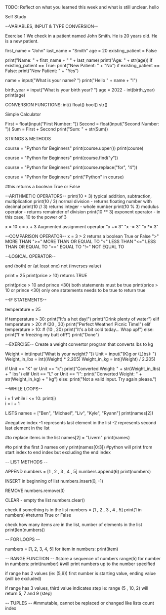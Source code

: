 TODO: Reflect on what you learned this week and what is still unclear.
hello

Self Study

--VARIABLES, INPUT & TYPE CONVERSION--

Exercise 1
We check in a patient named John Smith.
He is 20 years old.
He is a new patient.

first_name = "John"
last_name = "Smith"
age = 20
existing_patient = False

print("Name: " + first_name + " " + last_name)
print("Age: " + str(age))
if existing_patient == True:
print("New Patient: " + "No")
if existing_patient == False:
print("New Patient: " + "Yes")

name = input("What is your name? ")
print("Hello " + name + "!")

birth_year = input("What is your birth year? ")
age = 2022 - int(birth_year)
print(age)

CONVERSION FUNCTIONS:
int()
float()
bool()
str()

Simple Calculator

First = float(input("First Number: "))
Second = float(input("Second Number: "))
Sum = First + Second
print("Sum: " + str(Sum))

STRINGS & METHODS

course = "Python for Beginners"
print(course.upper())
print(course)

course = "Python for Beginners"
print(course.find("y"))

course = "Python for Beginners"
print(course.replace("for", "4"))

course = "Python for Beginners"
print("Python" in course)

#this returns a boolean True or False

--ARITHMETIC OPERATORS--
print(10 + 3) typical addition, subtraction, multiplication
print(10 / 3) normal division - returns floating number with decimal
print(10 // 3) returns integer - whole number
print(10 % 3) modulus operator - returns remainder of division
print(10 \*\* 3) exponent operator - in this case, 10 to the power of 3

x = 10
x = x + 3
Augmented assignment operator
"x += 3"
"x -= 3"
"x \*= 3"

--COMPARISON OPERATOR--
x = 3 > 2 returns a boolean True or False
">" MORE THAN
">=" MORE THAN OR EQUAL TO
"<" LESS THAN
"<=" LESS THAN OR EQUAL TO
"==" EQUAL TO
"!=" NOT EQUAL TO

--LOGICAL OPERATOR--

and (both)
or (at least one)
not (inverses value)

print = 25
print(price > 10) returns TRUE

print(price > 10 and prince <30) both statements must be true
print(price > 10 or prince <30) only one statements needs to be true to return true

--IF STATEMENTS--

temperature = 25

if temperature > 30:
print("It's a hot day!")
print("Drink plenty of water")
elif temperature > 20: # (20 , 30)
print("Perfect Weather! Picnic Time!")
elif temperature > 10: # (10 , 20)
print("It's a bit cold today... Wrap up!")
else:
print("I'm freezing my butt off!")
print("Done")

--EXERCISE--
Create a weight convertor program that converts lbs to kg

Weight = int(input("What is your weight? "))
Unit = input("(K)g or (L)bs): ")
Weight_in_lbs = int((Weight) \* 2.205)
Weight_in_kg = int((Weight) / 2.205)

if Unit == "K" or Unit == "k":
print("Converted Weight: " + str(Weight_in_lbs) + " lbs")
elif Unit == "L" or Unit == "l":
print("Converted Weight: " + str(Weight_in_kg) + " kg")
else:
print("Not a valid input. Try again please.")

--WHILE LOOPS--

i = 1
while i <= 10:
print(i)  
i = i + 1

LISTS
names = ["Ben", "Michael", "Liv", "Kyle", "Ryann"]
print(names[2])

#negative index
-1 represents last element in the list
-2 represents second last element in the list

#to replace items in the list
names[2] = "Livern"
print(names)

#to print the first 3 names only
print(names[0:3])
#python will print from start index to end index but excluding the end index

-- LIST METHODS --

APPEND
numbers = [1 , 2 , 3 , 4 , 5]
numbers.append(6)
print(numbers)

INSERT in beginning of list
numbers.insert(0, -1)

REMOVE
numbers.remove(3)

CLEAR - empty the list
numbers.clear()

check if something is in the list
numbers = [1 , 2 , 3 , 4 , 5]
print(1 in numbers)
#returns True or False

check how many items are in the list, number of elements in the list
print(len(numbers))

-- FOR LOOPS --

numbers = [1, 2, 3, 4, 5]
for item in numbers:
print(item)

-- RANGE FUNCTION --
#store a sequence of numbers
range(5)
for number in numbers:
print(number)
#will print numbers up to the number specified

if range has 2 values (ie: (5,9))
first number is starting value,
ending value (will be excluded)

if range has 3 values,
third value indicates step
ie:
range (5 , 10, 2)
will return 5, 7 and 9 (step)

-- TUPLES --
#immutable, cannot be replaced or changed like lists
count
index
